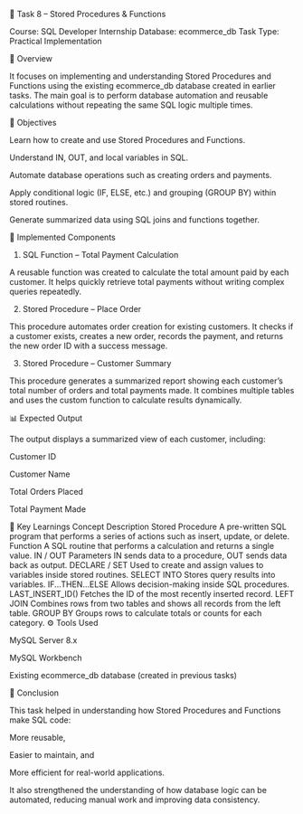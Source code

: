 🧾 Task 8 – Stored Procedures & Functions

Course: SQL Developer Internship
Database: ecommerce_db
Task Type: Practical Implementation

📘 Overview

It focuses on implementing and understanding Stored Procedures and Functions using the existing ecommerce_db database created in earlier tasks.
The main goal is to perform database automation and reusable calculations without repeating the same SQL logic multiple times.

🎯 Objectives

Learn how to create and use Stored Procedures and Functions.

Understand IN, OUT, and local variables in SQL.

Automate database operations such as creating orders and payments.

Apply conditional logic (IF, ELSE, etc.) and grouping (GROUP BY) within stored routines.

Generate summarized data using SQL joins and functions together.

🧩 Implemented Components
1. SQL Function – Total Payment Calculation

A reusable function was created to calculate the total amount paid by each customer.
It helps quickly retrieve total payments without writing complex queries repeatedly.

2. Stored Procedure – Place Order

This procedure automates order creation for existing customers.
It checks if a customer exists, creates a new order, records the payment, and returns the new order ID with a success message.

3. Stored Procedure – Customer Summary

This procedure generates a summarized report showing each customer’s total number of orders and total payments made.
It combines multiple tables and uses the custom function to calculate results dynamically.

📊 Expected Output

The output displays a summarized view of each customer, including:

Customer ID

Customer Name

Total Orders Placed

Total Payment Made

🧠 Key Learnings
Concept	Description
Stored Procedure	A pre-written SQL program that performs a series of actions such as insert, update, or delete.
Function	A SQL routine that performs a calculation and returns a single value.
IN / OUT Parameters	IN sends data to a procedure, OUT sends data back as output.
DECLARE / SET	Used to create and assign values to variables inside stored routines.
SELECT INTO	Stores query results into variables.
IF...THEN...ELSE	Allows decision-making inside SQL procedures.
LAST_INSERT_ID()	Fetches the ID of the most recently inserted record.
LEFT JOIN	Combines rows from two tables and shows all records from the left table.
GROUP BY	Groups rows to calculate totals or counts for each category.
⚙️ Tools Used

MySQL Server 8.x

MySQL Workbench

Existing ecommerce_db database (created in previous tasks)

🏁 Conclusion

This task helped in understanding how Stored Procedures and Functions make SQL code:

More reusable,

Easier to maintain, and

More efficient for real-world applications.

It also strengthened the understanding of how database logic can be automated, reducing manual work and improving data consistency.
